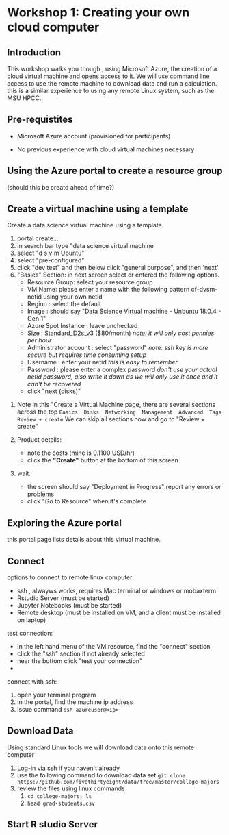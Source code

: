 # Workshop 1: Creating your own cloud computer

## Introduction

This workshop walks you though , using Microsoft Azure, the creation of a cloud virtual machine and opens access to it.  We will use command line access to use the remote machine to download data and run a calculation.   this is a similar experience to using any remote Linux system, such as the MSU HPCC.   

## Pre-requistites

  * Microsoft Azure account (provisioned for participants)
  
  <!--    Participants will have this tested during the first meeting 
        instal the following on your computer : 
    * Remote Desktop software
    * Windows : comes with ensure it's available
    * MacOS : install from app store [Microsoft Remote Desktop](https://apps.apple.com/us/app/microsoft-remote-desktop/id1295203466?mt=12) 
  -->
  * No previous experience with cloud virtual machines necessary


## Using the Azure portal to create a resource group

(should this be creatd ahead of time?)

## Create a virtual machine using a template

Create a data science virtual machine using a template.  

1. portal create...
1. in search bar type "data science virtual machine
1. select "d s v m Ubuntu"
1. select "pre-configured"
1. click "dev test" and then below click "general purpose", and then 'next'
1. "Basics" Section: in next screen select or entered the following options. 
    - Resource Group: select your resource group
    - VM Name: please enter a name with the following pattern cf-dvsm-netid using your own netid
    - Region : select the default
    - Image : should say "Data Science Virtual machine - Unbuntu 18.0.4 - Gen 1"
    - Azure Spot Instance : leave unchecked
    - Size :  Standard_D2s_v3 ($80/month) *note: it will only cost pennies per hour*
    - Administrator account : select "password"  *note: ssh key is more secure but requires time consuming setup*
    - Username : enter your netid *this is easy to remember*
    - Password : please enter a complex password *don't use your actual netid password, also write it down as we will only use it once and it can't be recovered*
    - click "next (disks)"
<!-- 1. "disks" section : use all defaults, simply click 'next...'
1. "Networking" : use all defaults, simply click 'next...'
1. "Advanced"  : use all deafults, simply click 'next...'
1. "Tags:  -->
1. Note in this "Create a Virtual Machine page, there are several sections across the top
    `Basics  Disks  Networking  Management  Advanced  Tags  Review + create`
    We can skip all sections now and go to "Review + create"
1. Product details: 
    - note the costs (mine is 0.1100 USD/hr)
    - click the **"Create"** button at the bottom of this screen
 
1. wait. 
    - the screen should say "Deployment in Progress" report any errors or problems 
    - click "Go to Resource" when it's complete

## Exploring the Azure portal 

this portal page lists details about this virtual machine.   

## Connect

<!-- Notes: DSVM does not have a linux desktop.  see https://docs.microsoft.com/en-us/azure/virtual-machines/linux/use-remote-desktop for details on installing linux to allow remote access.  Requires students to install RDP client and get it working?  Is this even feasible?    -->

options to connect to remote linux computer: 

  * ssh , alwayws works, requires Mac terminal or windows or mobaxterm
  * Rstudio Server (must be started)
  * Jupyter Notebooks (must be started)
  * Remote desktop (must be installed on VM, and a client must be installed on laptop)

test connection: 

  * in the left hand menu of the VM resource, find the "connect" section
  * click the "ssh" section if not already selected
  * near the bottom click "test your connection"
  *  

connect with ssh:

  1. open your terminal program
  1. in the portal, find the machine ip address
  1. issue command `ssh azureuser@<ip>`
  
## Download Data

Using standard Linux tools we will download data onto this remote computer

  1. Log-in via ssh if you haven't already
  1. use the following command to download data set
        `git clone https://github.com/fivethirtyeight/data/tree/master/college-majors`
  1. review the files using linux commands
      1. `cd college-majors; ls`
      1. `head grad-students.csv`
  
## Start R studio Server




